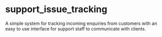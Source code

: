 # support_issue_tracking
A simple system for tracking incoming enquiries from customers with an easy to use interface for support staff to communicate with clients.
